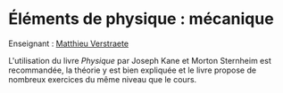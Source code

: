 
# Éléments de physique : mécanique

Enseignant : [Matthieu Verstraete](https://annuaire.uliege.be/U212070)

L'utilisation du livre *Physique* par Joseph Kane et Morton Sternheim est recommandée, la théorie y est bien expliquée et le livre propose de nombreux exercices du même niveau que le cours.
